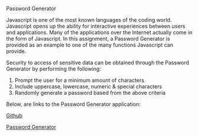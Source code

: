 Password Generator

Javascript is one of the most known languages of the coding world. Javascript opens up the ability for interactive experiences between users and applications. Many of the applications over the Internet actually come in the form of Javascript. In this assignment, a Password Generator is provided as an example to one of the many functions Javascript can provide.

Security to access of sensitive data can be obtained through the Password Generator by performing the following:

1. Prompt the user for a minimum amount of characters
2. Include uppercase, lowercase, numeric & special characters
3. Randomly generate a password based from the above criteria

Below, are links to the Password Generator application:

[Github](https://github.com/jkeopangna/PasswordGenerator)

[Password Generator](https://jkeopangna.github.io/PasswordGenerator/)
